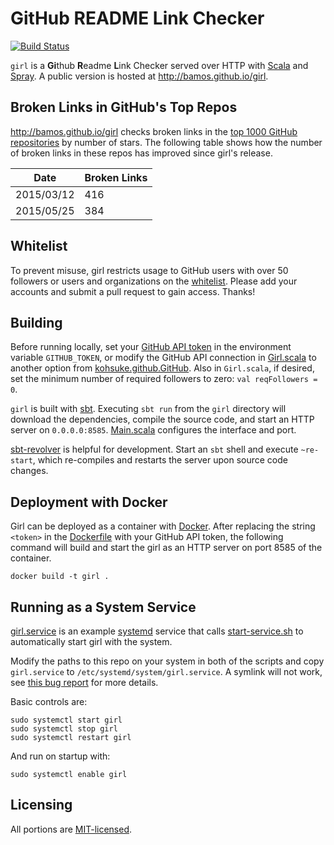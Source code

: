 # GitHub README Link Checker
[![Build Status](https://travis-ci.org/bamos/girl.svg?branch=master)](https://travis-ci.org/bamos/girl)

<!-- ![](https://raw.githubusercontent.com/bamos/girl/master/screenshot.png) -->

`girl` is a <b>Gi</b>thub <b>R</b>eadme <b>L</b>ink Checker
served over HTTP with [Scala](http://scala-lang.org/)
and [Spray](http://spray.io/).
A public version is hosted at <http://bamos.github.io/girl>.

## Broken Links in GitHub's Top Repos
<http://bamos.github.io/girl> checks broken links in
the [top 1000 GitHub repositories](https://github.com/search?q=stars%3A%3E1)
by number of stars.
The following table shows how the number of broken links in these
repos has improved since girl's release.

| Date       | Broken Links |
|------------|--------------|
| 2015/03/12 | 416          |
| 2015/05/25 | 384          |

<!-- ![](https://raw.githubusercontent.com/bamos/girl/master/top-screenshot-2015-03-12.png) -->

## Whitelist
To prevent misuse, girl restricts usage to
GitHub users with
over 50 followers or users and organizations on the
[whitelist](https://github.com/bamos/girl/blob/master/src/main/scala/Whitelist.scala).
Please add your accounts
and submit a pull request to gain access.
Thanks!

## Building

Before running locally,
set your [GitHub API token](https://github.com/blog/1509-personal-api-tokens)
in the environment variable `GITHUB_TOKEN`,
or modify the GitHub API connection in
[Girl.scala](https://github.com/bamos/girl/blob/master/src/main/scala/Girl.scala)
to another option from
[kohsuke.github.GitHub](http://github-api.kohsuke.org/apidocs/org/kohsuke/github/GitHub.html).
Also in `Girl.scala`, if desired, set the minimum number of
required followers to zero: `val reqFollowers = 0`.


`girl` is built with [sbt][sbt].
Executing `sbt run` from the `girl` directory will download
the dependencies, compile the source code, and start
an HTTP server on `0.0.0.0:8585`.
[Main.scala](https://github.com/bamos/girl/blob/master/src/main/scala/Main.scala)
configures the interface and port.

[sbt-revolver][sbt-revolver] is helpful for development.
Start an `sbt` shell and execute `~re-start`,
which re-compiles and restarts the server upon source code changes.

[sbt]: http://www.scala-sbt.org/
[sbt-revolver]: https://github.com/spray/sbt-revolver

## Deployment with Docker

Girl can be deployed as a container with [Docker](https://www.docker.com/).
After replacing the string `<token>` in the
[Dockerfile](https://github.com/bamos/girl/blob/master/Dockerfile)
with your GitHub API token, the following command
will build and start the girl as an HTTP server on port 8585
of the container.

```
docker build -t girl .
```

## Running as a System Service
[girl.service](https://github.com/bamos/girl/blob/master/girl.service)
is an example [systemd](http://www.freedesktop.org/wiki/Software/systemd/)
service that calls
[start-service.sh](https://github.com/bamos/girl/blob/master/start-service.sh)
to automatically start girl with the system.

Modify the paths to this repo on your system in both of the scripts
and copy `girl.service` to `/etc/systemd/system/girl.service`.
A symlink will not work, see
[this bug report](https://bugzilla.redhat.com/show_bug.cgi?id=955379)
for more details.

Basic controls are:

```
sudo systemctl start girl
sudo systemctl stop girl
sudo systemctl restart girl
```

And run on startup with:

```
sudo systemctl enable girl
```

## Licensing
All portions are [MIT-licensed](https://github.com/bamos/girl/blob/master/LICENSE.mit).
